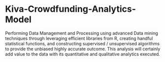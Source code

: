 # Kiva-Crowdfunding-Analytics-Model
Performing Data Management and Processing using advanced Data mining techniques through leveraging efficient libraries from R, creating handful statistical functions, and constructing supervised / unsupervised algorithms to provide the unbiased highly accurate outcome. This analysis will certainly add value to the data with its quantitative and qualitative analytics executed.
